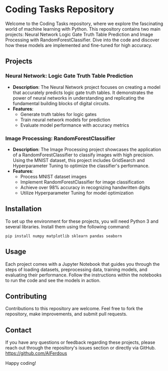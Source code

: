 # Coding Tasks Repository

Welcome to the Coding Tasks repository, where we explore the fascinating world of machine learning with Python. This repository contains two main projects: Neural Network Logic Gate Truth Table Prediction and Image Processing with RandomForestClassifier. Dive into the code and discover how these models are implemented and fine-tuned for high accuracy.

## Projects

### Neural Network: Logic Gate Truth Table Prediction
- **Description**: The Neural Network project focuses on creating a model that accurately predicts logic gate truth tables. It demonstrates the power of neural networks in understanding and replicating the fundamental building blocks of digital circuits.
- **Features**: 
  - Generate truth tables for logic gates
  - Train neural network models for prediction
  - Evaluate model performance with accuracy metrics

### Image Processing: RandomForestClassifier
- **Description**: The Image Processing project showcases the application of a RandomForestClassifier to classify images with high precision. Using the MNIST dataset, this project includes GridSearch and Hyperparameter Tuning to optimize the classifier's performance.
- **Features**: 
  - Process MNIST dataset images
  - Implement RandomForestClassifier for image classification
  - Achieve over 98% accuracy in recognizing handwritten digits
  - Utilize Hyperparameter Tuning for model optimization

## Installation
To set up the environment for these projects, you will need Python 3 and several libraries. Install them using the following command:

    pip install numpy matplotlib sklearn pandas seaborn


## Usage
Each project comes with a Jupyter Notebook that guides you through the steps of loading datasets, preprocessing data, training models, and evaluating their performance. Follow the instructions within the notebooks to run the code and see the models in action.

## Contributing
Contributions to this repository are welcome. Feel free to fork the repository, make improvements, and submit pull requests.

## Contact
If you have any questions or feedback regarding these projects, please reach out through the repository's issues section or directly via GitHub.
https://github.com/AlFerdous

Happy coding!

